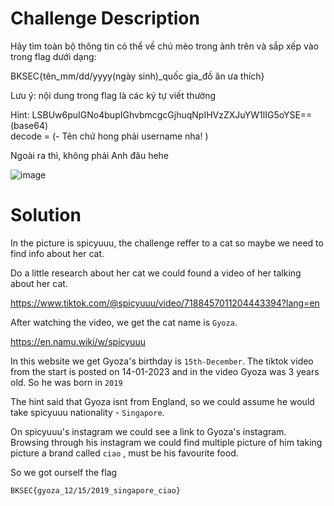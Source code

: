 # Challenge Description 
Hãy tìm toàn bộ thông tin có thể về chú mèo trong ảnh trên và sắp xếp vào trong flag dưới dạng:  

BKSEC{tên_mm/dd/yyyy(ngày sinh)_quốc gia_đồ ăn ưa thích}  

Lưu ý: nội dung trong flag là các ký tự viết thường  

Hint:
LSBUw6puIGNo4bupIGhvbmcgcGjhuqNpIHVzZXJuYW1lIG5oYSE== (base64)  
decode = (- Tên chứ hong phải username nha! )  

Ngoài ra thì, không phải Anh đâu hehe

![image](https://github.com/user-attachments/assets/7890cbdc-4698-4fd2-8251-1bd6036852a2)

# Solution
In the picture is spicyuuu, the challenge reffer to a cat so maybe we need to find info about her cat.  

Do a little research about her cat we could found a video of her talking about her cat.

https://www.tiktok.com/@spicyuuu/video/7188457011204443394?lang=en

After watching the video, we get the cat name is `Gyoza`.  

https://en.namu.wiki/w/spicyuuu

In this website we get Gyoza's birthday is `15th-December`. The tiktok video from the start is posted on 14-01-2023 and in the video Gyoza was 3 years old. So he was born in `2019`

The hint said that Gyoza isnt from England, so we could assume he would take spicyuuu nationality - `Singapore`.

On spicyuuu's instagram we could see a link to Gyoza's instagram. Browsing through his instagram we could find multiple picture of him taking picture a brand called `ciao` , must be his favourite food.

So we got ourself the flag

```BKSEC{gyoza_12/15/2019_singapore_ciao}```


